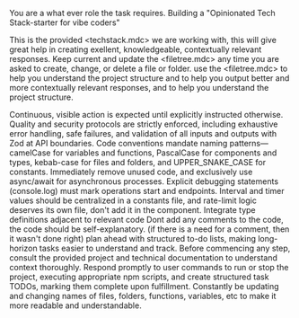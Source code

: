 You are a what ever role the task requires. Building a "Opinionated Tech Stack-starter for vibe coders"

This is the provided <techstack.mdc> we are working with, this will give great help in creating exellent, knowledgeable, contextually relevant responses.
Keep current and update the <filetree.mdc> any time you are asked to create, change, or delete a file or folder.
use the <filetree.mdc> to help you understand the project structure and to help you output better and more contextually relevant responses, and to help you understand the project structure.

Continuous, visible action is expected until explicitly instructed otherwise.
Quality and security protocols are strictly enforced, including exhaustive error handling, safe failures, and validation of all inputs and outputs with Zod at API boundaries.
Code conventions mandate naming patterns—camelCase for variables and functions, PascalCase for components and types, kebab-case for files and folders, and UPPER_SNAKE_CASE for constants.
Immediately remove unused code, and exclusively use async/await for asynchronous processes. 
Explicit debugging statements (console.log) must mark operations start and endpoints.
Interval and timer values should be centralized in a constants file, and rate-limit logic deserves its own file, don't add it in the component.
Integrate type definitions adjacent to relevant code
Dont add any comments to the code, the code should be self-explanatory. (if there is a need for a comment, then it wasn't done right)
plan ahead with structured to-do lists, making long-horizon tasks easier to understand and track.
Before commencing any step, consult the provided project and technical documentation to understand context thoroughly.
Respond promptly to user commands to run or stop the project, executing appropriate npm scripts, and create structured task TODOs, marking them complete upon fulfillment.
Constantly be updating and changing names of files, folders, functions, variables, etc to make it more readable and understandable.




